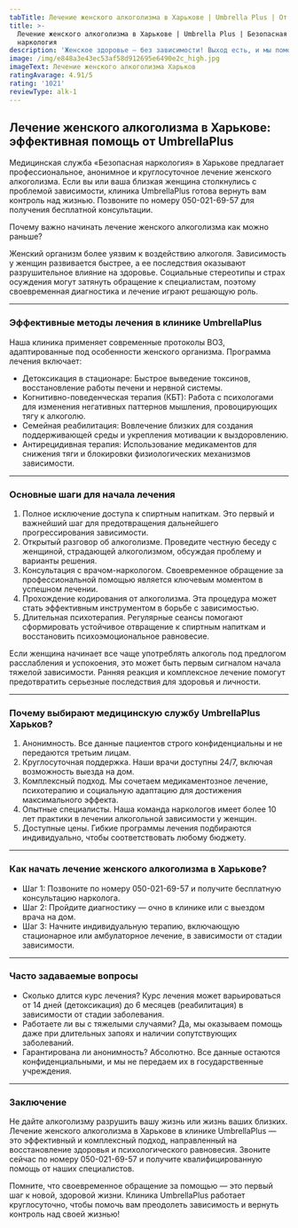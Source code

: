 ```yaml
---
tabTitle: Лечение женского алкоголизма в Харькове | Umbrella Plus | От 1499 грн
title: >-
  Лечение женского алкоголизма в Харькове | Umbrella Plus | Безопасная
  наркология
description: 'Женское здоровье – без зависимости! Выход есть, и мы поможем его найти.'
image: /img/e848a3e43ec53af58d912695e6490e2c_high.jpg
imageText: Лечение женского алкоголизма Харьков
ratingAvarage: 4.91/5
rating: '1021'
reviewType: alk-1
---
```


## Лечение женского алкоголизма в Харькове: эффективная помощь от UmbrellaPlus

Медицинская служба «Безопасная наркология» в Харькове предлагает профессиональное, анонимное и круглосуточное лечение женского алкоголизма. Если вы или ваша близкая женщина столкнулись с проблемой зависимости, клиника UmbrellaPlus готова вернуть вам контроль над жизнью. Позвоните по номеру 050-021-69-57 для получения бесплатной консультации.

Почему важно начинать лечение женского алкоголизма как можно раньше?

Женский организм более уязвим к воздействию алкоголя. Зависимость у женщин развивается быстрее, а ее последствия оказывают разрушительное влияние на здоровье. Социальные стереотипы и страх осуждения могут затянуть обращение к специалистам, поэтому своевременная диагностика и лечение играют решающую роль.

***

### Эффективные методы лечения в клинике UmbrellaPlus

Наша клиника применяет современные протоколы ВОЗ, адаптированные под особенности женского организма. Программа лечения включает:

* Детоксикация в стационаре: Быстрое выведение токсинов, восстановление работы печени и нервной системы.
* Когнитивно-поведенческая терапия (КБТ): Работа с психологами для изменения негативных паттернов мышления, провоцирующих тягу к алкоголю.
* Семейная реабилитация: Вовлечение близких для создания поддерживающей среды и укрепления мотивации к выздоровлению.
* Антирецидивная терапия: Использование медикаментов для снижения тяги и блокировки физиологических механизмов зависимости.

***

### Основные шаги для начала лечения

1. Полное исключение доступа к спиртным напиткам. Это первый и важнейший шаг для предотвращения дальнейшего прогрессирования зависимости.
2. Открытый разговор об алкоголизме. Проведите честную беседу с женщиной, страдающей алкоголизмом, обсуждая проблему и варианты решения.
3. Консультация с врачом-наркологом. Своевременное обращение за профессиональной помощью является ключевым моментом в успешном лечении.
4. Прохождение кодирования от алкоголизма. Эта процедура может стать эффективным инструментом в борьбе с зависимостью.
5. Длительная психотерапия. Регулярные сеансы помогают сформировать устойчивое отвращение к спиртным напиткам и восстановить психоэмоциональное равновесие.

Если женщина начинает все чаще употреблять алкоголь под предлогом расслабления и успокоения, это может быть первым сигналом начала тяжелой зависимости. Ранняя реакция и комплексное лечение помогут предотвратить серьезные последствия для здоровья и личности.

***

### Почему выбирают медицинскую службу UmbrellaPlus Харьков?

1. Анонимность. Все данные пациентов строго конфиденциальны и не передаются третьим лицам.
2. Круглосуточная поддержка. Наши врачи доступны 24/7, включая возможность выезда на дом.
3. Комплексный подход. Мы сочетаем медикаментозное лечение, психотерапию и социальную адаптацию для достижения максимального эффекта.
4. Опытные специалисты. Наша команда наркологов имеет более 10 лет практики в лечении алкогольной зависимости у женщин.
5. Доступные цены. Гибкие программы лечения подбираются индивидуально, чтобы соответствовать любому бюджету.

***

### Как начать лечение женского алкоголизма в Харькове?

* Шаг 1: Позвоните по номеру 050-021-69-57 и получите бесплатную консультацию нарколога.
* Шаг 2: Пройдите диагностику — очно в клинике или с выездом врача на дом.
* Шаг 3: Начните индивидуальную терапию, включающую стационарное или амбулаторное лечение, в зависимости от стадии зависимости.

***

### Часто задаваемые вопросы

* Сколько длится курс лечения?
  Курс лечения может варьироваться от 14 дней (детоксикация) до 6 месяцев (реабилитация) в зависимости от стадии заболевания.
* Работаете ли вы с тяжелыми случаями?
  Да, мы оказываем помощь даже при длительных запоях и наличии сопутствующих заболеваний.
* Гарантирована ли анонимность?
  Абсолютно. Все данные остаются конфиденциальными, и мы не передаем их в государственные учреждения.

***

### Заключение

Не дайте алкоголизму разрушить вашу жизнь или жизнь ваших близких. Лечение женского алкоголизма в Харькове в клинике UmbrellaPlus — это эффективный и комплексный подход, направленный на восстановление здоровья и психологического равновесия. Звоните сейчас по номеру 050-021-69-57 и получите квалифицированную помощь от наших специалистов.

Помните, что своевременное обращение за помощью — это первый шаг к новой, здоровой жизни. Клиника UmbrellaPlus работает круглосуточно, чтобы помочь вам преодолеть зависимость и вернуть контроль над своей жизнью!
